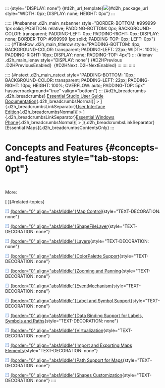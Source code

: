 ::: {style="DISPLAY: none"}
[](ms-xhelp:///?Id=d2h_url_template){#d2h_url_template}![](!package_url!){#d2h_package_url style="WIDTH: 0px; DISPLAY: none; HEIGHT: 0px"}
:::

::::: {#nsbanner .d2h_main_nsbanner style="BORDER-BOTTOM: #999999 1px solid; POSITION: relative; PADDING-BOTTOM: 0px; BACKGROUND-COLOR: transparent; PADDING-LEFT: 0px; PADDING-RIGHT: 0px; DISPLAY: none; BORDER-TOP: #999999 1px solid; PADDING-TOP: 0px; LEFT: 0px"}
:::: {#TitleRow .d2h_main_titlerow style="PADDING-BOTTOM: 4px; BACKGROUND-COLOR: transparent; PADDING-LEFT: 22px; WIDTH: 100%; PADDING-RIGHT: 10px; DISPLAY: none; PADDING-TOP: 4px"}
::: {#ienav .d2h_main_ienav style="DISPLAY: none"}
[](ms-xhelp:///?Id=980363e7-c363-4139-b9a3-a1022bec6dda){#D2HPrevious .D2HPreviousEnabled}  [](ms-xhelp:///?Id=2c332692-87eb-4c26-a5df-0cf171a0142d){#D2HNext .D2HNextEnabled}
:::
::::
:::::

:::: {#nstext .d2h_main_nstext style="PADDING-BOTTOM: 10px; BACKGROUND-COLOR: transparent; PADDING-LEFT: 22px; PADDING-RIGHT: 10px; HEIGHT: 100%; OVERFLOW: auto; PADDING-TOP: 5px" hasuserbackground="true" valign="bottom"}
::: {#d2h_breadcrumbs .d2h_breadcrumbs}
[Essential Studio User Guide Documentation](ms-xhelp:///?Id=12457748-09e3-4d74-a240-8e049cedf030){.d2h_breadcrumbsNormal}[ \> ]{.d2h_breadcrumbsLinkSeparator}[User Interface Edition](ms-xhelp:///?Id=c29296b7-531c-413b-a0ec-488ca1f7f669){.d2h_breadcrumbsNormal}[ \> ]{.d2h_breadcrumbsLinkSeparator}[Essential Windows Phone](ms-xhelp:///?Id=5ea1999c-4eff-4775-b84e-407dc825f555){.d2h_breadcrumbsNormal}[ \> ]{.d2h_breadcrumbsLinkSeparator}[Essential Maps]{.d2h_breadcrumbsContentsOnly}
:::

# Concepts and Features {#concepts-and-features style="tab-stops: 0pt"}

 

More:

[ ]{#related-topics}

[![](button.gif){border="0" align="absMiddle"}Map Control](ms-xhelp:///?Id=2c332692-87eb-4c26-a5df-0cf171a0142d){style="TEXT-DECORATION: none"}

[![](button.gif){border="0" align="absMiddle"}ShapeFileLayer](ms-xhelp:///?Id=eb430cc3-4639-467e-a54d-f223e1266aff){style="TEXT-DECORATION: none"}

[![](button.gif){border="0" align="absMiddle"}Layers](ms-xhelp:///?Id=f7d6105a-4133-487d-af87-1bcfb7d92569){style="TEXT-DECORATION: none"}

[![](button.gif){border="0" align="absMiddle"}ColorPalette Support](ms-xhelp:///?Id=cb213dd2-1c95-4e61-b9bb-d0cd7f869a53){style="TEXT-DECORATION: none"}

[![](button.gif){border="0" align="absMiddle"}Zooming and Panning](ms-xhelp:///?Id=0dd252d9-7c1e-48d4-99d5-e6a371b10713){style="TEXT-DECORATION: none"}

[![](button.gif){border="0" align="absMiddle"}EventMechanism](ms-xhelp:///?Id=c99ea7e1-7e70-4b1f-8806-d7beba1531a8){style="TEXT-DECORATION: none"}

[![](button.gif){border="0" align="absMiddle"}Label and Symbol Support](ms-xhelp:///?Id=8cca4119-5a06-4428-9dd5-1eec536eaa4e){style="TEXT-DECORATION: none"}

[![](button.gif){border="0" align="absMiddle"}Data Binding Support for Labels, Symbols and Paths](ms-xhelp:///?Id=64815c2a-246f-418b-8272-4ff49af43c2b){style="TEXT-DECORATION: none"}

[![](button.gif){border="0" align="absMiddle"}Virtualization](ms-xhelp:///?Id=493f8d3b-9f11-40c7-94f7-e131cf5449ad){style="TEXT-DECORATION: none"}

[![](button.gif){border="0" align="absMiddle"}Import and Exporting Maps Elements](ms-xhelp:///?Id=57d48781-5304-4e67-89b3-e1ab31234818){style="TEXT-DECORATION: none"}

[![](button.gif){border="0" align="absMiddle"}Path Support for Maps](ms-xhelp:///?Id=5ea3060f-b1ed-416d-a553-f39c767ef214){style="TEXT-DECORATION: none"}

[![](button.gif){border="0" align="absMiddle"}Shapes Customization](ms-xhelp:///?Id=55c0ff60-ec73-4428-856b-cd0dce687532){style="TEXT-DECORATION: none"}
::::
